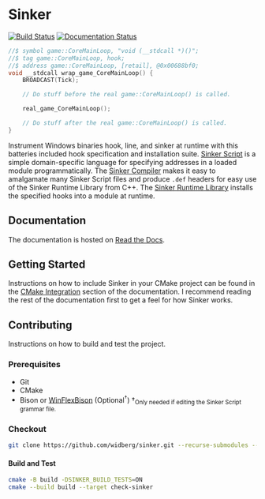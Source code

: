 # Sinker

[![Build Status](https://github.com/widberg/sinker/actions/workflows/tests.yml/badge.svg?branch=master)](https://github.com/widberg/sinker/actions/workflows/tests.yml)
[![Documentation Status](https://readthedocs.org/projects/sinker/badge/?version=latest)](https://sinker.readthedocs.io/en/latest/?badge=latest)

```cpp
//$ symbol game::CoreMainLoop, "void (__stdcall *)()";
//$ tag game::CoreMainLoop, hook;
//$ address game::CoreMainLoop, [retail], @0x00688bf0;
void __stdcall wrap_game_CoreMainLoop() {
    BROADCAST(Tick);

    // Do stuff before the real game::CoreMainLoop() is called.

    real_game_CoreMainLoop();

    // Do stuff after the real game::CoreMainLoop() is called.
}
```

Instrument Windows binaries hook, line, and sinker at runtime with this batteries included hook specification and installation suite. [Sinker Script](https://sinker.readthedocs.io/en/latest/sinkerscript.html) is a simple domain-specific language for specifying addresses in a loaded module programmatically. The [Sinker Compiler](https://sinker.readthedocs.io/en/latest/sinkercompiler.html) makes it easy to amalgamate many Sinker Script files and produce `.def` headers for easy use of the Sinker Runtime Library from C++. The [Sinker Runtime Library](https://sinker.readthedocs.io/en/latest/sinkerruntimelibrary.html) installs the specified hooks into a module at runtime.

## Documentation

The documentation is hosted on [Read the Docs](https://sinker.readthedocs.io/en/latest/).

## Getting Started

Instructions on how to include Sinker in your CMake project can be found in the [CMake Integration](https://sinker.readthedocs.io/en/latest/cmakeintegration.html) section of the documentation. I recommend reading the rest of the documentation first to get a feel for how Sinker works.

## Contributing

Instructions on how to build and test the project.

### Prerequisites

* Git
* CMake
* Bison or [WinFlexBison](https://github.com/lexxmark/winflexbison) (Optional<sup>†</sup>)
†<sub>Only needed if editing the Sinker Script grammar file.</sub>

### Checkout

```sh
git clone https://github.com/widberg/sinker.git --recurse-submodules --shallow-submodules
```

#### Build and Test

```sh
cmake -B build -DSINKER_BUILD_TESTS=ON
cmake --build build --target check-sinker
```
